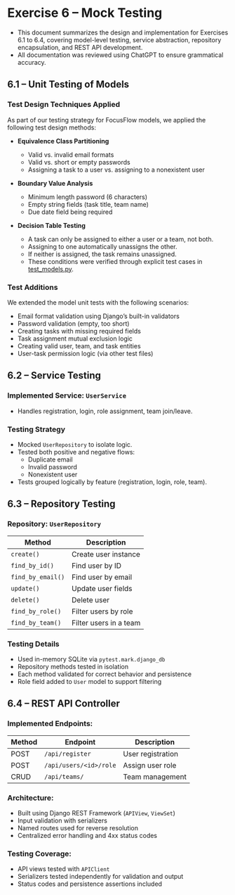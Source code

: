 # Exercise 6 – Mock Testing 

- This document summarizes the design and implementation for Exercises 6.1 to 6.4, covering model-level testing, service abstraction, repository encapsulation, and REST API development.
- All documentation was reviewed using ChatGPT to ensure grammatical accuracy.

## 6.1 –  Unit Testing of Models

### Test Design Techniques Applied

As part of our testing strategy for FocusFlow models, we applied the following test design methods:

- **Equivalence Class Partitioning**
  - Valid vs. invalid email formats
  - Valid vs. short or empty passwords
  - Assigning a task to a user vs. assigning to a nonexistent user

- **Boundary Value Analysis**
  - Minimum length password (6 characters)
  - Empty string fields (task title, team name)
  - Due date field being required

- **Decision Table Testing**
  - A task can only be assigned to either a user or a team, not both.
  - Assigning to one automatically unassigns the other.
  - If neither is assigned, the task remains unassigned.
  - These conditions were verified through explicit test cases in [test_models.py](../../tests/models/test_models.py).

### Test Additions

We extended the model unit tests with the following scenarios:
- Email format validation using Django’s built-in validators
- Password validation (empty, too short)
- Creating tasks with missing required fields
- Task assignment mutual exclusion logic
- Creating valid user, team, and task entities
- User-task permission logic (via other test files)

## 6.2 – Service Testing

### Implemented Service: `UserService`
- Handles registration, login, role assignment, team join/leave.

### Testing Strategy
- Mocked `UserRepository` to isolate logic.
- Tested both positive and negative flows:
  - Duplicate email
  - Invalid password
  - Nonexistent user
- Tests grouped logically by feature (registration, login, role, team).

## 6.3 – Repository Testing

### Repository: `UserRepository`

| Method | Description |
|--------|-------------|
| `create()`             | Create user instance |
| `find_by_id()`         | Find user by ID |
| `find_by_email()`      | Find user by email |
| `update()`             | Update user fields |
| `delete()`             | Delete user |
| `find_by_role()`       | Filter users by role |
| `find_by_team()`       | Filter users in a team |

### Testing Details
- Used in-memory SQLite via `pytest.mark.django_db`
- Repository methods tested in isolation
- Each method validated for correct behavior and persistence
- Role field added to `User` model to support filtering

## 6.4 – REST API Controller

### Implemented Endpoints:

| Method | Endpoint | Description |
|--------|----------|-------------|
| POST   | `/api/register`         | User registration |
| POST   | `/api/users/<id>/role`  | Assign user role |
| CRUD   | `/api/teams/`           | Team management |

### Architecture:
- Built using Django REST Framework (`APIView`, `ViewSet`)
- Input validation with serializers
- Named routes used for reverse resolution
- Centralized error handling and 4xx status codes

### Testing Coverage:
- API views tested with `APIClient`
- Serializers tested independently for validation and output
- Status codes and persistence assertions included
